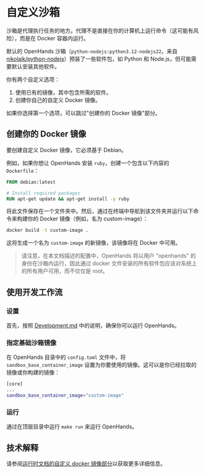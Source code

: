 # 自定义沙箱

沙箱是代理执行任务的地方。代理不是直接在你的计算机上运行命令（这可能有风险），而是在 Docker 容器内运行。

默认的 OpenHands 沙箱（`python-nodejs:python3.12-nodejs22`，来自 [nikolaik/python-nodejs](https://hub.docker.com/r/nikolaik/python-nodejs)）预装了一些软件包，如 Python 和 Node.js，但可能需要默认安装其他软件。

你有两个自定义选项：

1. 使用已有的镜像，其中包含所需的软件。
2. 创建你自己的自定义 Docker 镜像。

如果你选择第一个选项，可以跳过"创建你的 Docker 镜像"部分。

## 创建你的 Docker 镜像

要创建自定义 Docker 镜像，它必须基于 Debian。

例如，如果你想让 OpenHands 安装 `ruby`，创建一个包含以下内容的 `Dockerfile`：

```dockerfile
FROM debian:latest

# Install required packages
RUN apt-get update && apt-get install -y ruby
```

将此文件保存在一个文件夹中。然后，通过在终端中导航到该文件夹并运行以下命令来构建你的 Docker 镜像（例如，名为 custom-image）：

```bash
docker build -t custom-image .
```

这将生成一个名为 `custom-image` 的新镜像，该镜像将在 Docker 中可用。

> 请注意，在本文档描述的配置中，OpenHands 将以用户 "openhands" 的身份在沙箱内运行，因此通过 docker 文件安装的所有软件包应该对系统上的所有用户可用，而不仅仅是 root。

## 使用开发工作流

### 设置

首先，按照 [Development.md](https://github.com/All-Hands-AI/OpenHands/blob/main/Development.md) 中的说明，确保你可以运行 OpenHands。

### 指定基础沙箱镜像

在 OpenHands 目录中的 `config.toml` 文件中，将 `sandbox_base_container_image` 设置为你要使用的镜像。这可以是你已经拉取的镜像或你构建的镜像：

```bash
[core]
...
sandbox_base_container_image="custom-image"
```

### 运行

通过在顶层目录中运行 ```make run``` 来运行 OpenHands。

## 技术解释

请参阅[运行时文档的自定义 docker 镜像部分](https://docs.all-hands.dev/modules/usage/architecture/runtime#advanced-how-openhands-builds-and-maintains-od-runtime-images)以获取更多详细信息。

